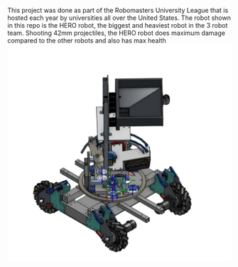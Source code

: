 This project was done as part of the Robomasters University League that is hosted each year by universities all over the United States. The robot shown in this repo is the HERO robot, the biggest and heaviest robot in the 3 robot team. Shooting 42mm projectiles, the HERO robot does maximum damage compared to the other robots and also has max health 
![Project Image](image.png)
